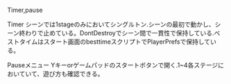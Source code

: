 Timer,pause

Timer
シーンでは1stageのみにおいてシングルトン.シーンの最初で動かし、シーン終わりで止めている。DontDestroyでシーン間で一貫性で保持している.ベストタイムはスタート画面のbesttimeスクリプトでPlayerPrefsで保持している。

Pauseメニュー
Yキーorゲームパッドのスタートボタンで開く.1~4各ステージにおいていて、遊び方も確認できる。

